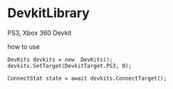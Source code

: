 # DevkitLibrary
PS3, Xbox 360 Devkit

how to use
```
DevKits devkits = new  DevKits();
devkits.SetTarget(DevkitTarget.PS3, 0);

ConnectStat state = await devkits.ConnectTarget();

```
